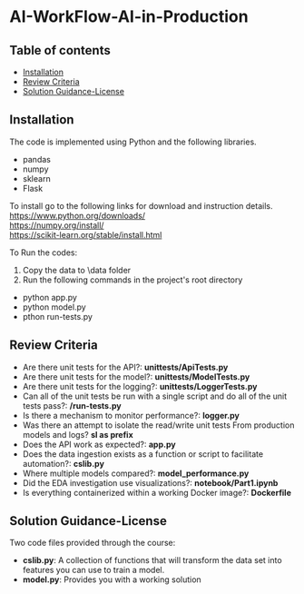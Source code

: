 # AI-WorkFlow-AI-in-Production

## Table of contents

- [Installation](#installation)
- [Review Criteria](#review-criteria)
- [Solution Guidance-License](#solution-guidance-license)

## Installation

The code is implemented using Python and the following libraries.
- pandas
- numpy
- sklearn
- Flask

To install go to the following links for download and instruction details. <br>
https://www.python.org/downloads/ <br>
https://numpy.org/install/ <br>
https://scikit-learn.org/stable/install.html <br>

To Run the codes:
1. Copy the data to \data folder
2. Run the following commands in the project's root directory
- python app.py
- python model.py
- pthon run-tests.py

## Review Criteria
- Are there unit tests for the API?: **unittests/ApiTests.py**
- Are there unit tests for the model?: **unittests/ModelTests.py**
- Are there unit tests for the logging?: **unittests/LoggerTests.py**
- Can all of the unit tests be run with a single script and do all of the unit tests pass?: **/run-tests.py**
- Is there a mechanism to monitor performance?: **logger.py**
- Was there an attempt to isolate the read/write unit tests From production models and logs? **sl as prefix**
- Does the API work as expected?: **app.py**
- Does the data ingestion exists as a function or script to facilitate automation?: **cslib.py**
- Where multiple models compared?: **model_performance.py**
- Did the EDA investigation use visualizations?: **notebook/Part1.ipynb**
- Is everything containerized within a working Docker image?: **Dockerfile**

## Solution Guidance-License
Two code files provided through the course:
* **cslib.py**: A collection of functions that will transform the data set into features you can use to train a model.
* **model.py**:  Provides you with a working solution
